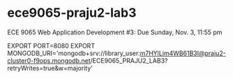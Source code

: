 # ece9065-praju2-lab3
ECE 9065 Web Application Development #3: Due Sunday, Nov. 3, 11:55 pm

EXPORT PORT=8080
EXPORT MONGODB_URI='mongodb+srv://library_user:m7HYlLim4WB61B3I@praju2-cluster0-f9ops.mongodb.net/ECE9065_PRAJU2_LAB3?retryWrites=true&w=majority'